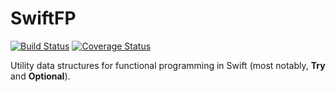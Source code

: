 # SwiftFP

[![Build Status](https://travis-ci.org/protoman92/SwiftFP.svg?branch=master)](https://travis-ci.org/protoman92/SwiftFP)
[![Coverage Status](https://coveralls.io/repos/github/protoman92/SwiftFP/badge.svg?branch=master)](https://coveralls.io/github/protoman92/SwiftFP?branch=master)

Utility data structures for functional programming in Swift (most notably, **Try** and **Optional**).
